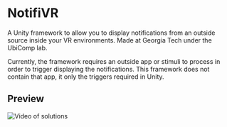 # NotifiVR

A Unity framework to allow you to display notifications from an outside source inside your VR environments. Made at Georgia Tech under the UbiComp lab.

Currently, the framework requires an outside app or stimuli to process in order to trigger displaying the notifications. This framework does not contain that app, it only the triggers required in Unity.

## Preview

![Video of solutions](notifi.gif "Video of solutions")
